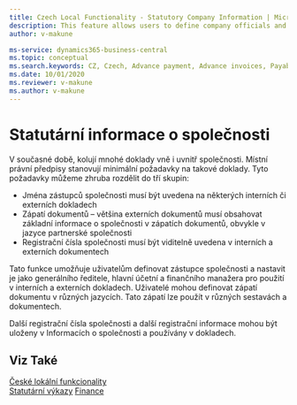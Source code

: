 ```yaml
---
title: Czech Local Functionality - Statutory Company Information | Microsoft Docs
description: This feature allows users to define company officials and designate them as General Manager, Accounting, and Finance Managers for usage in internal and external documents.
author: v-makune

ms-service: dynamics365-business-central
ms.topic: conceptual
ms.search.keywords: CZ, Czech, Advance payment, Advance invoices, Payables, Finance,  Cash, EET, Cash Desk
ms.date: 10/01/2020
ms.reviewer: v-makune
ms.author: v-makune
---
```



# Statutární informace o společnosti

V současné době, kolují mnohé doklady vně i uvnitř společnosti. Místní právní předpisy stanovují minimální požadavky na takové doklady. Tyto požadavky můžeme zhruba rozdělit do tří skupin:
- Jména zástupců společnosti musí být uvedena na některých interních či externích dokladech
- Zápatí dokumentů – většina externích dokumentů musí obsahovat základní informace o společnosti v zápatích dokumentů, obvykle v jazyce partnerské společnosti
- Registrační čísla společnosti musí být viditelně uvedena v interních a externích dokumentech

Tato funkce umožňuje uživatelům definovat zástupce společnosti a nastavit je jako generálního ředitele, hlavní účetní a finančního manažera pro použití v interních a externích dokladech. 
Uživatelé mohou definovat zápatí dokumentu v různých jazycích. Tato zápatí lze použít v různých sestavách a dokumentech.

Další registrační čísla společnosti a další registrační informace mohou být uloženy v Informacích o společnosti a používány v dokladech.

## Viz Také

[České lokální funkcionality](czech-local-functionality.md)  
[Statutární výkazy](statutory-statements.md)
[Finance](../../finance.md)